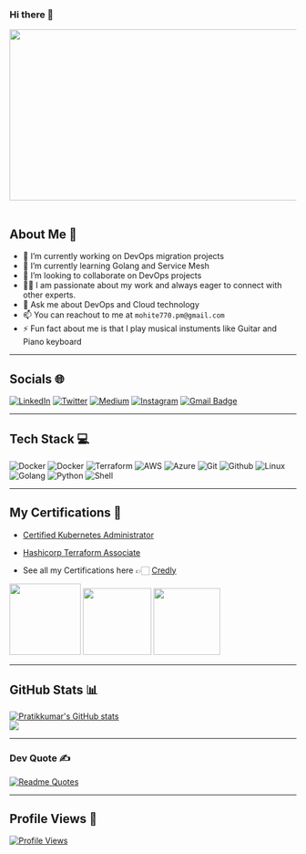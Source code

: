 ### Hi there 👋

<div id="header" align="center">
  <img src="https://media.giphy.com/media/dWesBcTLavkZuG35MI/giphy.gif" width="600" height="300"/>
</div>
<br>

## About Me 💫
- 🔭 I’m currently working on DevOps migration projects
- 🌱 I’m currently learning Golang and Service Mesh
- 👯 I’m looking to collaborate on DevOps projects
- 🤝🏻 I am passionate about my work and always eager to connect with other experts.
- 💬 Ask me about DevOps and Cloud technology
- 📫 You can reachout to me at `mohite770.pm@gmail.com`
- ⚡ Fun fact about me is that I play musical instuments like Guitar and Piano keyboard
---
## Socials 🌐

[![LinkedIn](https://img.shields.io/badge/LinkedIn-%230077B5.svg?logo=linkedin&logoColor=white)](https://linkedin.com/in/pratikkumar-mohite/)
[![Twitter](https://img.shields.io/badge/Twitter-%231DA1F2.svg?logo=Twitter&logoColor=white)](https://twitter.com/dotslashmohite)
[![Medium](https://img.shields.io/badge/Medium-%FFFFFFF.svg?logo=Medium&logoColor=white)](https://medium.com/dotslashmohite)
[![Instagram](https://img.shields.io/badge/Instagram-%23E4405F.svg?logo=Instagram&logoColor=white)](https://instagram.com/pratikkumar_mohite)
[![Gmail Badge](https://img.shields.io/badge/-mohite770.pm@gmail.com-d14836?style=flat-square&logo=Gmail&logoColor=white&link=mailto:mohite770.pm@gmail.com)](mailto:mohite770.pm@gmail.com)

---

## Tech Stack 💻

![Docker](https://img.shields.io/badge/docker-%230db7ed.svg?style=for-the-badge&logo=docker&logoColor=white)
![Docker](https://img.shields.io/badge/Kubernetes-326ce5.svg?style=for-the-badge&logo=Kubernetes&logoColor=white)
![Terraform](https://img.shields.io/badge/Terraform-7B42BC?style=for-the-badge&logo=Terraform&logoColor=white)
![AWS](https://img.shields.io/badge/AWS-%23FF9900.svg?style=for-the-badge&logo=amazon-aws&logoColor=black)
![Azure](https://img.shields.io/badge/Azure-%230167ff.svg?style=for-the-badge&logo=microsoft-azure&logoColor=white)
![Git](https://img.shields.io/badge/git-%23F05033.svg?style=for-the-badge&logo=git&logoColor=white)
![Github](https://img.shields.io/badge/GitHub-100000?style=for-the-badge&logo=github&logoColor=white)
![Linux](https://img.shields.io/badge/Linux-FCC624?style=for-the-badge&logo=linux&logoColor=black)
![Golang](https://img.shields.io/badge/golang-%230559C9.svg?style=for-the-badge&logo=go&logoColor=white)
![Python](https://img.shields.io/badge/python-3670A0?style=for-the-badge&logo=python&logoColor=ffdd54)
![Shell](https://img.shields.io/badge/Shell_script-%23121011.svg?style=for-the-badge&logo=gnu-bash&logoColor=white)


---

## My Certifications 🏅
- [Certified Kubernetes Administrator](https://www.credly.com/badges/99605a74-4012-4bcd-aeb5-1f0a6110ec40/public_url)
- [Hashicorp Terraform Associate](https://www.credly.com/badges/7833f995-d195-43cf-a6a9-5430698d6669/public_url)

- See all my Certifications here 👉🏻 [Credly](https://www.credly.com/users/pratik-mohite.df7e2712)
<p align="left">
  <img src="https://images.credly.com/size/680x680/images/8b8ed108-e77d-4396-ac59-2504583b9d54/cka_from_cncfsite__281_29.png" width="125" height="125">
  <img src="https://images.credly.com/size/680x680/images/99289602-861e-4929-8277-773e63a2fa6f/image.png" width="120" height="117">
  <img src="https://images.credly.com/size/680x680/images/32d83697-6930-4fc2-9d49-c24bec87e90f/image.png" width="117" height="117">
</p>

---

## GitHub Stats 📊

<a href="https://github.com/anuraghazra/github-readme-stats">
  <img align="center" src="https://github-readme-stats.anuraghazra1.vercel.app/api?username=pratikkumar-mohite&show_icons=true&include_all_commits=true&theme=prussian" alt="Pratikkumar's GitHub stats" />
</a>

<br>

<a href="https://github.com/anuraghazra/github-readme-stats">
  <img align="center" src="https://github-readme-stats.vercel.app/api/top-langs/?username=pratikkumar-mohite&layout=compact&theme=prussian" />
</a>

---

### Dev Quote ✍️
[![Readme Quotes](https://quotes-github-readme.vercel.app/api?type=horizontal&theme=dark)](https://github.com/piyushsuthar/github-readme-quotes)

---
## Profile Views 👀

[![Profile Views](https://visitcount.itsvg.in/api?id=pratikkumar-mohite&icon=0&color=0)](https://visitcount.itsvg.in)
